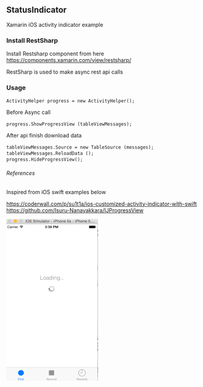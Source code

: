 ## StatusIndicator
Xamarin iOS activity indicator example

### Install RestSharp
Install Restsharp component from here
https://components.xamarin.com/view/restsharp/

RestSharp is used to make async rest api calls

### Usage
```
ActivityHelper progress = new ActivityHelper();
```

Before Async call
```
progress.ShowProgressView (tableViewMessages);
```

After api finish download data
```
tableViewMessages.Source = new TableSource (messages);
tableViewMessages.ReloadData ();
progress.HideProgressView();
```

###### References
Inspired from iOS swift examples below

https://coderwall.com/p/su1t1a/ios-customized-activity-indicator-with-swift
https://github.com/Isuru-Nanayakkara/IJProgressView


<img src="https://raw.githubusercontent.com/rangav/StatusIndicator/master/StatusIndicator/ActivityIndicator.png" height="426" width="240" >
